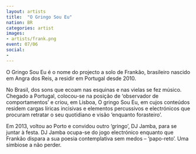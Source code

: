 ```yaml
---
layout: artists
title:  "O Gringo Sou Eu"
nation: BR
categories: artist
images:
- artists/frank.png
event: 07/06
social:
- 
---
```


O Gringo Sou Eu é o nome do projecto a solo de Frankão, brasileiro nascido em Angra dos Reis, a residir em Portugal desde 2010.

No Brasil, dos sons que ecoam nas esquinas e nas vielas se fez músico. Chegado a Portugal, colocou-se na posição de ‘observador de comportamentos’ e criou, em Lisboa, O gringo Sou Eu, em cujos conteúdos residem cargas líricas incisivas e elementos percussivos e electrónicos que procuram retratar o seu quotidiano e visão ‘enquanto forasteiro’.

Em 2013, voltou ao Porto e convidou outro ‘gringo’, DJ Jamba, para se juntar à festa. DJ Jamba ocupa-se do jogo electrónico enquanto que Frankão dispara a sua poesia contemplativa sem medos – ‘papo-reto’. Uma simbiose a não perder.  

